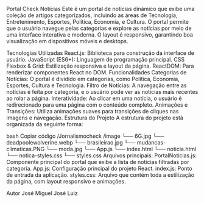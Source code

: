 Portal Check Notícias
Este é um portal de notícias dinâmico que exibe uma coleção de artigos categorizados, incluindo as áreas de Tecnologia, Entretenimento, Esportes, Política, Economia, e Cultura. O portal permite que o usuário navegue pelas categorias e explore as notícias por meio de uma interface interativa e moderna. O layout é responsivo, garantindo boa visualização em dispositivos móveis e desktops.

Tecnologias Utilizadas
React.js: Biblioteca para construção da interface de usuário.
JavaScript (ES6+): Linguagem de programação principal.
CSS Flexbox & Grid: Estilização responsiva e layout da página.
ReactDOM: Para renderizar componentes React no DOM.
Funcionalidades
Categorias de Notícias: O portal é dividido em categorias, como Política, Economia, Esportes, Cultura e Tecnologia.
Filtro de Notícias: A navegação entre as notícias é feita por categoria, e o usuário pode ver as notícias mais recentes ao rolar a página.
Interatividade: Ao clicar em uma notícia, o usuário é redirecionado para uma página com o conteúdo completo.
Animações e Transições: Utiliza animações suaves para transições de cliques nas imagens e navegação.
Estrutura do Projeto
A estrutura do projeto está organizada da seguinte forma:

bash
Copiar código
/Jornalismocheck
  /image
    └── 6G.jpg
    └── deadpoolewolverine.webp
    └── brasileirao.jpg
    └── mudancas-climaticas.PNG
    └── moda.jpg
  └── App.js
  └── index.html
  └── noticia.html
  └── notica-styles.css
  └── styles.css
Arquivos principais:
PortalNoticias.js: Componente principal do portal que exibe a lista de notícias filtradas por categoria.
App.js: Configuração principal do projeto React.
index.js: Ponto de entrada da aplicação.
styles.css: Arquivo que contém toda a estilização da página, com layout responsivo e animações.


Autor
José Miguel
José Luiz



